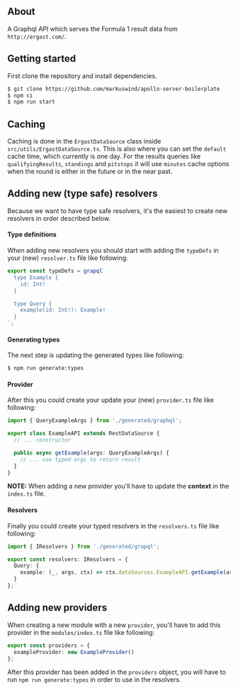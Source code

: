 ## About

A Graphql API which serves the Formula 1 result data from `http://ergast.com/`.

## Getting started

First clone the repository and install dependencies.

```bash
$ git clone https://github.com/markuswind/apollo-server-boilerplate
$ npm ci
$ npm run start
```

## Caching

Caching is done in the `ErgastDataSource` class inside `src/utils/ErgastDataSource.ts`. This is also where you can set the `default` cache time, which currently is one day. For the results queries like `qualifyingResults`, `standings` and `pitstops` it will use `minutes` cache options when the round is either in the future or in the near past.

## Adding new (type safe) resolvers

Because we want to have type safe resolvers, it's the easiest to create new resolvers in order described below.

#### Type definitions

When adding new resolvers you should start with adding the `typeDefs` in your (new) `resolver.ts` file like following:

```ts
export const typeDefs = grapql`
  type Example {
    id: Int!
  }

  type Query {
    example(id: Int!): Example!
  }
`;
```

#### Generating types

The next step is updating the generated types like following:

```bash
$ npm run generate:types
```

#### Provider

After this you could create your update your (new) `provider.ts` file like following:

```ts
import { QueryExampleArgs } from './generated/graphql';

export class ExampleAPI extends RestDataSource {
  // ... constructor

  public async getExample(args: QueryExampleArgs) {
    // ... use typed args to return result
  }
}
```

**NOTE:** When adding a new provider you'll have to update the **context** in the `index.ts` file.

#### Resolvers

Finally you could create your typed resolvers in the `resolvers.ts` file like following:

```ts
import { IResolvers } from './generated/grapql';

export const resolvers: IResolvers = {
  Query: {
    example: (_, args, ctx) => ctx.dataSources.ExampleAPI.getExample(args)
  }
};
```

## Adding new providers

When creating a new module with a new `provider`, you'll have to add this provider in the `modules/index.ts` file like following:

```ts
export const providers = {
  exampleProvider: new ExampleProvider()
};
```

After this provider has been added in the `providers` object, you will have to run `npm run generate:types` in order to use in the resolvers.
